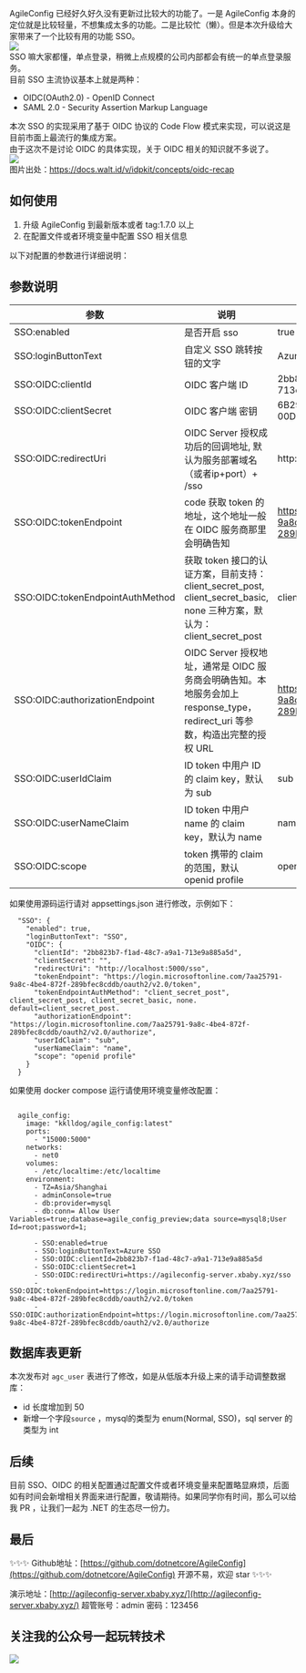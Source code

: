 
AgileConfig 已经好久好久没有更新过比较大的功能了。一是 AgileConfig 本身的定位就是比较轻量，不想集成太多的功能。二是比较忙（懒）。但是本次升级给大家带来了一个比较有用的功能 SSO。   
![](https://static.xbaby.xyz/%E5%BE%AE%E4%BF%A1%E6%88%AA%E5%9B%BE_20230827014736.png)   
SSO 嘛大家都懂，单点登录，稍微上点规模的公司内部都会有统一的单点登录服务。   
目前 SSO 主流协议基本上就是两种：   
* OIDC(OAuth2.0) - OpenID Connect
* SAML 2.0 - Security Assertion Markup Language

本次 SSO 的实现采用了基于 OIDC 协议的 Code Flow 模式来实现，可以说这是目前市面上最流行的集成方案。  
由于这次不是讨论 OIDC 的具体实现，关于 OIDC 相关的知识就不多说了。   
![](https://static.xbaby.xyz/code-flow.webp)  
图片出处：https://docs.walt.id/v/idpkit/concepts/oidc-recap
## 如何使用
1. 升级 AgileConfig 到最新版本或者 tag:1.7.0 以上
2. 在配置文件或者环境变量中配置 SSO 相关信息

以下对配置的参数进行详细说明：
## 参数说明
| 参数 | 说明 | 示例 |
|---|---|---|
| SSO:enabled   | 是否开启 sso  |  true |
|  SSO:loginButtonText |  自定义 SSO 跳转按钮的文字 | Azure SSO  |
|  SSO:OIDC:clientId | OIDC 客户端 ID  | 2bb823b7-f1ad-48c7-a9a1-713e9a885a5d  |
| SSO:OIDC:clientSecret | OIDC 客户端 密钥 | 6B29FC40-CA47-1067-B31D-00DD010662DA |
| SSO:OIDC:redirectUri | OIDC Server 授权成功后的回调地址, 默认为服务部署域名（或者ip+port）+ /sso | http://localhost:5000/sso |
| SSO:OIDC:tokenEndpoint | code 获取 token 的地址，这个地址一般在 OIDC 服务商那里会明确告知 | https://login.microsoftonline.com/7aa25791-9a8c-4be4-872f-289bfec8cddb/oauth2/v2.0/token |
| SSO:OIDC:tokenEndpointAuthMethod | 获取 token 接口的认证方案，目前支持：client_secret_post, client_secret_basic, none 三种方案，默认为：client_secret_post  | client_secret_post |
| SSO:OIDC:authorizationEndpoint | OIDC Server 授权地址，通常是 OIDC 服务商会明确告知。本地服务会加上 response_type，redirect_uri 等参数，构造出完整的授权 URL | https://login.microsoftonline.com/7aa25791-9a8c-4be4-872f-289bfec8cddb/oauth2/v2.0/authorize |
| SSO:OIDC:userIdClaim | ID token 中用户 ID 的 claim key，默认为 sub | sub |
| SSO:OIDC:userNameClaim | ID token 中用户 name 的 claim key，默认为 name | name |
| SSO:OIDC:scope | token 携带的 claim 的范围，默认 openid profile | openid profile |

如果使用源码运行请对 appsettings.json 进行修改，示例如下：
```
  "SSO": {
    "enabled": true, 
    "loginButtonText": "SSO",
    "OIDC": {
      "clientId": "2bb823b7-f1ad-48c7-a9a1-713e9a885a5d",
      "clientSecret": "", 
      "redirectUri": "http://localhost:5000/sso", 
      "tokenEndpoint": "https://login.microsoftonline.com/7aa25791-9a8c-4be4-872f-289bfec8cddb/oauth2/v2.0/token",
      "tokenEndpointAuthMethod": "client_secret_post", client_secret_post, client_secret_basic, none. default=client_secret_post.
      "authorizationEndpoint": "https://login.microsoftonline.com/7aa25791-9a8c-4be4-872f-289bfec8cddb/oauth2/v2.0/authorize", 
      "userIdClaim": "sub", 
      "userNameClaim": "name", 
      "scope": "openid profile" 
    }
  }
```
如果使用 docker compose 运行请使用环境变量修改配置：
```

  agile_config:
    image: "kklldog/agile_config:latest"
    ports:
      - "15000:5000"
    networks:
      - net0
    volumes:
      - /etc/localtime:/etc/localtime
    environment:
      - TZ=Asia/Shanghai
      - adminConsole=true
      - db:provider=mysql
      - db:conn= Allow User Variables=true;database=agile_config_preview;data source=mysql8;User Id=root;password=1;

      - SSO:enabled=true
      - SSO:loginButtonText=Azure SSO
      - SSO:OIDC:clientId=2bb823b7-f1ad-48c7-a9a1-713e9a885a5d
      - SSO:OIDC:clientSecret=1
      - SSO:OIDC:redirectUri=https://agileconfig-server.xbaby.xyz/sso
      - SSO:OIDC:tokenEndpoint=https://login.microsoftonline.com/7aa25791-9a8c-4be4-872f-289bfec8cddb/oauth2/v2.0/token
      - SSO:OIDC:authorizationEndpoint=https://login.microsoftonline.com/7aa25791-9a8c-4be4-872f-289bfec8cddb/oauth2/v2.0/authorize

```
## 数据库表更新
本次发布对 `agc_user` 表进行了修改，如是从低版本升级上来的请手动调整数据库：   
* id 长度增加到 50
* 新增一个字段`source` ，mysql的类型为 enum(Normal, SSO)，sql server 的类型为 int

## 后续
目前 SSO、OIDC 的相关配置通过配置文件或者环境变量来配置略显麻烦，后面如有时间会新增相关界面来进行配置，敬请期待。如果同学你有时间，那么可以给我 PR ，让我们一起为 .NET 的生态尽一份力。

## 最后

✨✨✨ Github地址：[https://github.com/dotnetcore/AgileConfig](https://github.com/dotnetcore/AgileConfig)  开源不易，欢迎 star ✨✨✨   

演示地址：[http://agileconfig-server.xbaby.xyz/](http://agileconfig-server.xbaby.xyz/)  超管账号：admin 密码：123456  

## 关注我的公众号一起玩转技术   

![](https://static.xbaby.xyz/qrcode.jpg)